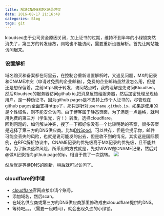 ```yaml
---
title: 解决CNAME和MX记录冲突
date: 2016-08-17 21:16:48
categories: Blog
tags: git
---
```

kloudsec由于公司资金原因关闭，加上证书的过期，维持不到半年的小绿锁突然消失了，第三方的转发缘故，网站也不能访问，需要重新设置解析。首先让网站能访问起来。
### 设置解析
域名购买和备案都在阿里云，在控制台重新设置解析时，又遇见问题，MX的记录和CNAME冲突（申请过免费的企业邮箱），免费的企业邮箱虽然没怎么用，但是还是想保留着。之前https属于转发，访问站点时，我的理解是先访问Kloudsec，然后Kloudsec的服务器访问github io,把消息反馈给服务器，然后加密处理呈现给用户。是一种伪证书，因为github pages是不支持上传个人证书的，尽管现在github pages全面支持https了，那只是针对`username.github.io`，如果是使用的是个性域名，则不能安全访问。由于博客属于静态页面，为了满足一点逼格，就利用免费的第三方（学生党，穷！）转发，选择cloudflare。    
回到问题的，如何解决冲突，搜了一下都好像没有一个比较明确的答案，很多答案是选择了第三方的DNS供应商。比如[DNSpod](https://www.dnspod.cn/)，可以共存，但是会提示你，邮件可能会丢失的风险，也就是说可能发的出去，但是收不到的情况。其实这是国际惯例，在RFC解析协议中，CNAME记录的优先级高于MX记录的优先级，且不能共存。为了解决这种风险，所采用的方式就是，先对WWW做CNAME记录，然后对@做A记录指向github page的ip，相当于做了一次跳转。
<img src="https://minenet.me/image/record.png" class="img-center">

然后就是等待DNS的刷新，稍后就可以访问了。
### cloudflare的申请
- [cloudflare](https://www.cloudflare.com)官网直接申请个账号。
- 添加域名，然后scan。
- 在域名供应商或第三方的DNS供应商那里修改成由clouudflare提供的DNS。
- 等待吧。。。（需要一段时间），就会出现久违的小绿锁。

